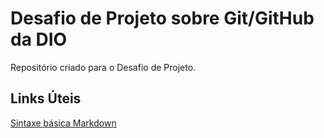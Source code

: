 # Desafio de Projeto sobre Git/GitHub da DIO
Repositório criado para o Desafio de Projeto.

## Links Úteis
[Sintaxe básica Markdown](https://www.markdownguide.org/)
